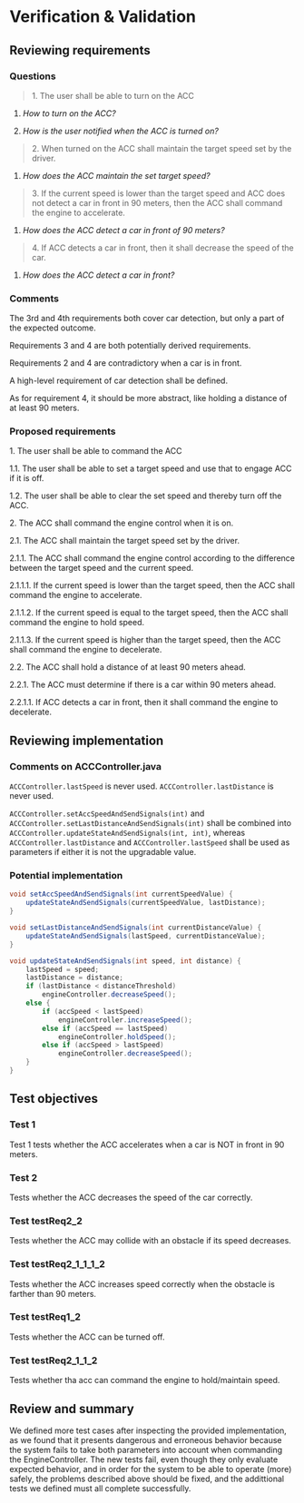 # Verification & Validation

## Reviewing requirements

### Questions

> 1\. The user shall be able to turn on the ACC

1. *How to turn on the ACC?*

2. *How is the user notified when the ACC is turned on?*

> 2\. When turned on the ACC shall maintain the target speed set by the driver.

1. *How does the ACC maintain the set target speed?*

> 3\. If the current speed is lower than the target speed and ACC does not detect a car in front in 90 meters, then the ACC shall command the engine to accelerate.

1. *How does the ACC detect a car in front of 90 meters?*

> 4\. If ACC detects a car in front, then it shall decrease the speed of the car.

1. *How does the ACC detect a car in front?*


### Comments

The 3rd and 4th requirements both cover car detection, but only a part of the expected outcome.

Requirements 3 and 4 are both potentially derived requirements.

Requirements 2 and 4 are contradictory when a car is in front.

A high-level requirement of car detection shall be defined.

As for requirement 4, it should be more abstract, like holding a distance of at least 90 meters.

### Proposed requirements

1\. The user shall be able to command the ACC

1\.1\. The user shall be able to set a target speed and use that to engage ACC if it is off.

1\.2\. The user shall be able to clear the set speed and thereby turn off the ACC.

2\. The ACC shall command the engine control when it is on.

2\.1\. The ACC shall maintain the target speed set by the driver.

2\.1\.1\. The ACC shall command the engine control according to the difference between the target speed and the current speed.

2\.1\.1\.1\. If the current speed is lower than the target speed, then the ACC shall command the engine to accelerate.

2\.1\.1\.2\. If the current speed is equal to the target speed, then the ACC shall command the engine to hold speed.

2\.1\.1\.3\. If the current speed is higher than the target speed, then the ACC shall command the engine to decelerate.

2\.2\. The ACC shall hold a distance of at least 90 meters ahead.

2\.2\.1\. The ACC must determine if there is a car within 90 meters ahead.

2\.2\.1\.1\. If ACC detects a car in front, then it shall command the engine to decelerate.

## Reviewing implementation

### Comments on ACCController.java

`ACCController.lastSpeed` is never used.
`ACCController.lastDistance` is never used.

`ACCController.setAccSpeedAndSendSignals(int)` and `ACCController.setLastDistanceAndSendSignals(int)` shall be combined into `ACCController.updateStateAndSendSignals(int, int)`, whereas `ACCController.lastDistance` and `ACCController.lastSpeed` shall be used as parameters if either it is not the upgradable value.

### Potential implementation

``` Java
void setAccSpeedAndSendSignals(int currentSpeedValue) {
    updateStateAndSendSignals(currentSpeedValue, lastDistance);
}
```
``` Java
void setLastDistanceAndSendSignals(int currentDistanceValue) {
    updateStateAndSendSignals(lastSpeed, currentDistanceValue);
}
```
``` Java
void updateStateAndSendSignals(int speed, int distance) {
    lastSpeed = speed;
    lastDistance = distance;
    if (lastDistance < distanceThreshold)
        engineController.decreaseSpeed();
    else {
        if (accSpeed < lastSpeed)
            engineController.increaseSpeed();
        else if (accSpeed == lastSpeed)
            engineController.holdSpeed();
        else if (accSpeed > lastSpeed)
            engineController.decreaseSpeed();
    }
}
```


## Test objectives

### Test 1
Test 1 tests whether the ACC accelerates when a car is NOT in front in 90 meters.
### Test 2
Tests whether the ACC decreases the speed of the car correctly.

### Test testReq2_2
Tests whether the ACC may collide with an obstacle if its speed decreases.

### Test testReq2_1_1_1_2
Tests whether the ACC increases speed correctly when the obstacle is farther than 90 meters.

### Test testReq1_2
Tests whether the ACC can be turned off.

### Test testReq2_1_1_2
Tests whether tha acc can command the engine to hold/maintain speed.


## Review and summary

We defined more test cases after inspecting the provided implementation, 
as we found that it presents dangerous and erroneous behavior because the system fails to 
take both parameters into account when commanding the EngineController.
The new tests fail, even though they only evaluate expected behavior, and in order for the system to
 be able to operate (more) safely, the problems described above should be fixed,
 and the addittional tests we defined must all complete successfully.